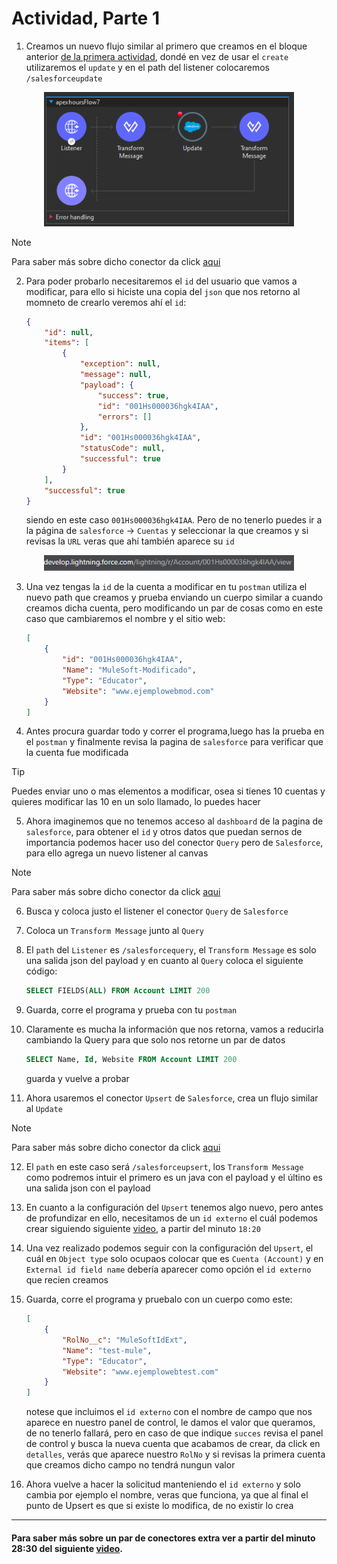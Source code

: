 # Actividad, Parte 1

1. Creamos un nuevo flujo similar al primero que creamos en el bloque anterior [de la primera actividad](./12_Salesforce_Int_Part1.md/#actividad-parte-1), dondé en vez de usar el `create` utilizaremos el `update` y en el path del listener colocaremos `/salesforceupdate`

<div align="center">
    <img src="./img/practica7-ejemplo1.png" alt="ejemplo" width="400">
</div>

> [!NOTE]
> Para saber más sobre dicho conector da click [aqui](./Notas_Extras/ConectoresMule.md/#salesforce---update)

2. Para poder probarlo necesitaremos el `id` del usuario que vamos a modificar, para ello si hiciste una copia del `json` que nos retorno al momneto de crearlo veremos ahí el `id`:
    ```json
    {
        "id": null,
        "items": [
            {
                "exception": null,
                "message": null,
                "payload": {
                    "success": true,
                    "id": "001Hs000036hgk4IAA",
                    "errors": []
                },
                "id": "001Hs000036hgk4IAA",
                "statusCode": null,
                "successful": true
            }
        ],
        "successful": true
    }
    ```

    siendo en este caso `001Hs000036hgk4IAA`. Pero de no tenerlo puedes ir a la página de `salesforce` -> `Cuentas` y seleccionar la que creamos y si revisas la `URL` veras que ahí también aparece su `id`

<div align="center">
    <img src="./img/practica7-ejemplo2.png" alt="ejemplo" width="400">
</div>

3. Una vez tengas la `id` de la cuenta a modificar en tu `postman` utiliza el nuevo path que creamos y prueba enviando un cuerpo similar a cuando creamos dicha cuenta, pero modificando un par de cosas como en este caso que cambiaremos el nombre y el sitio web:
    ```json
    [
        {
            "id": "001Hs000036hgk4IAA",
            "Name": "MuleSoft-Modificado",
            "Type": "Educator",
            "Website": "www.ejemplowebmod.com"
        }
    ]
    ```

4. Antes procura guardar todo y correr el programa,luego has la prueba en el `postman` y finalmente revisa la pagina de `salesforce` para verificar que la cuenta fue modificada

> [!TIP]
> Puedes enviar uno o mas elementos a modificar, osea si tienes 10 cuentas y quieres modificar las 10 en un solo llamado, lo puedes hacer

5. Ahora imaginemos que no tenemos acceso al `dashboard` de la pagina de `salesforce`, para obtener el `id` y otros datos que puedan sernos de importancia podemos hacer uso del conector `Query` pero de `Salesforce`, para ello agrega un nuevo listener al canvas

> [!NOTE]
> Para saber más sobre dicho conector da click [aqui](./Notas_Extras/ConectoresMule.md/#salesforce---query)

6. Busca y coloca justo el listener el conector `Query` de `Salesforce`

7. Coloca un `Transform Message` junto al `Query`

8. El `path` del `Listener` es `/salesforcequery`, el `Transform Message` es solo una salida json del payload y en cuanto al `Query` coloca el siguiente código:
    ```sql
    SELECT FIELDS(ALL) FROM Account LIMIT 200
    ```

9. Guarda, corre el programa y prueba con tu `postman`

10. Claramente es mucha la información que nos retorna, vamos a reducirla cambiando la Query para que solo nos retorne un par de datos
    ```sql
    SELECT Name, Id, Website FROM Account LIMIT 200
    ```

    guarda y vuelve a probar

11. Ahora usaremos el conector `Upsert` de `Salesforce`, crea un flujo similar al `Update`

> [!NOTE]
> Para saber más sobre dicho conector da click [aqui](./Notas_Extras/ConectoresMule.md/#salesforce---upsert)

12. El `path` en este caso será `/salesforceupsert`, los `Transform Message` como podremos intuir el primero es un java con el payload y el últino es una salida json con el payload

13. En cuanto a la configuración del `Upsert` tenemos algo nuevo, pero antes de profundizar en ello, necesitamos de un `id externo` el cuál podemos crear siguiendo siguiente [video](https://www.youtube.com/watch?v=yh5XWr7O2E0&list=PL61bQcdxsK6_f5GDV3f2STtMTS3nYIlYO&index=19), a partir del minuto `18:20`

14. Una vez realizado podemos seguir con la configuración del `Upsert`, el cuál en `Object type` solo ocupaos colocar que es `Cuenta (Account)` y en `External id field name` debería aparecer como opción el `id externo` que recien creamos

15. Guarda, corre el programa y pruebalo con un cuerpo como este:
    ```json
    [
        {
            "RolNo__c": "MuleSoftIdExt",
            "Name": "test-mule",
            "Type": "Educator",
            "Website": "www.ejemplowebtest.com"
        }
    ]
    ```

    notese que incluimos el `id externo` con el nombre de campo que nos aparece en nuestro panel de control, le damos el valor que queramos, de no tenerlo fallará, pero en caso de que indique `succes` revisa el panel de control y busca la nueva cuenta que acabamos de crear, da click en `detalles`, verás que aparece nuestro `RolNo` y si revisas la primera cuenta que creamos dicho campo no tendrá nungun valor

16. Ahora vuelve a hacer la solicitud manteniendo el `id externo` y solo cambia por ejemplo el nombre, veras que funciona, ya que al final el punto de Upsert es que si existe lo modifica, de no existir lo crea

---

#### Para saber más sobre un par de conectores extra ver a partir del minuto 28:30 del siguiente [video](https://www.youtube.com/watch?v=yh5XWr7O2E0&list=PL61bQcdxsK6_f5GDV3f2STtMTS3nYIlYO&index=19).